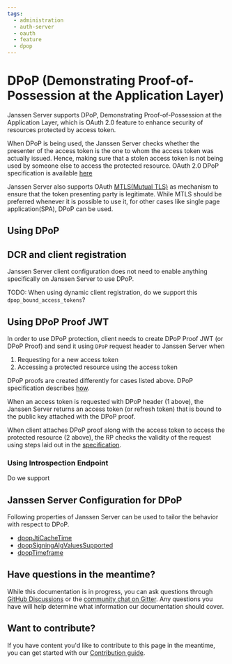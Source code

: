 ```yaml
---
tags:
  - administration
  - auth-server
  - oauth
  - feature
  - dpop
---
```


# DPoP (Demonstrating Proof-of-Possession at the Application Layer)

Janssen Server supports DPoP, Demonstrating Proof-of-Possession at the Application Layer, which is OAuth 2.0 feature
to enhance security of resources protected by access token.

When DPoP is being used, the Janssen Server checks whether the presenter of the access token is the one to whom the 
access token was actually issued. Hence, making sure that a stolen access token is not being used by someone
else to access the protected resource. OAuth 2.0 DPoP specification is available 
[here](https://www.ietf.org/archive/id/draft-ietf-oauth-dpop-16.html)

Janssen Server also supports OAuth [MTLS(Mutual TLS)](./mtls.md) as mechanism to ensure that the token presenting 
party is legitimate. While MTLS should be preferred whenever it is possible to use it, for other cases like single
page application(SPA), DPoP can be used.

## Using DPoP 

## DCR and client registration

Janssen Server client configuration does not need to enable anything specifically on Janssen Server to use DPoP.

TODO: When using dynamic client registration, do we support this `dpop_bound_access_tokens`? 

## Using DPoP Proof JWT

In order to use DPoP protection, client needs to create DPoP Proof JWT (or DPoP Proof) and send it using `DPoP`
request header to Janssen Server when 

1. Requesting for a new access token 
2. Accessing a protected resource using the access token

DPoP proofs are created differently for cases listed above. DPoP specification describes 
[how](https://www.ietf.org/archive/id/draft-ietf-oauth-dpop-16.html#name-dpop-proof-jwts).

When an access token is requested with DPoP header (1 above), the Janssen Server returns an access token (or refresh token) that
is bound to the public key attached with the DPoP proof. 

When client attaches DPoP proof along with the access token to access the protected resource (2 above), the RP checks
the validity of the request using steps laid out in the 
[specification](https://www.ietf.org/archive/id/draft-ietf-oauth-dpop-16.html#name-checking-dpop-proofs).

### Using Introspection Endpoint 



Do we support 

## Janssen Server Configuration for DPoP

Following properties of Janssen Server can be used to tailor the behavior with respect to DPoP.

- [dpopJtiCacheTime](https://docs.jans.io/head/admin/reference/json/properties/janssenauthserver-properties/#dpopjticachetime)
- [dpopSigningAlgValuesSupported](https://docs.jans.io/head/admin/reference/json/properties/janssenauthserver-properties/#dpopsigningalgvaluessupported)
- [dpopTimeframe](https://docs.jans.io/head/admin/reference/json/properties/janssenauthserver-properties/#dpoptimeframe)




## Have questions in the meantime?

While this documentation is in progress, you can ask questions through [GitHub Discussions](https://github.com/JanssenProject/jans/discussion) or the [community chat on Gitter](https://gitter.im/JanssenProject/Lobby). Any questions you have will help determine what information our documentation should cover.

## Want to contribute?

If you have content you'd 
like to contribute to this page in the meantime, you can get started with our [Contribution guide](https://docs.jans.io/head/CONTRIBUTING/).